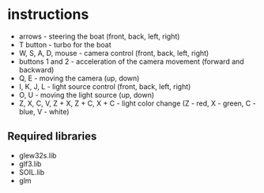 # instructions
* arrows - steering the boat (front, back, left, right)
* T button - turbo for the boat
* W, S, A, D, mouse - camera control (front, back, left, right)
* buttons 1 and 2 - acceleration of the camera movement (forward and backward)
* Q, E - moving the camera (up, down)
* I, K, J, L - light source control (front, back, left, right)
* O, U - moving the light source (up, down)
* Z, X, C, V, Z + X, Z + C, X + C - light color change (Z - red, X - green, C - blue, V - white)
 ## Required libraries
 * glew32s.lib
 * glf3.lib
 * SOIL.lib
 * glm
